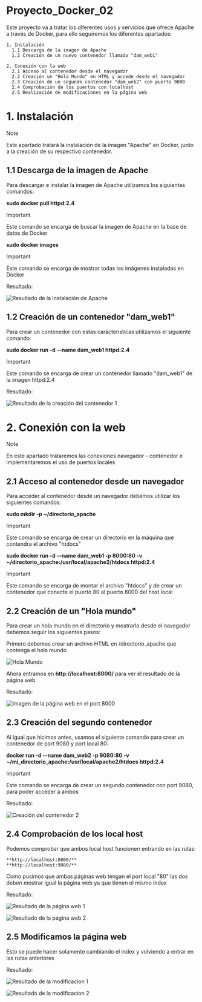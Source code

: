 # Proyecto_Docker_02
Este proyecto va a tratar los diferentes usos y servicios que ofrece Apache a través de Docker, para ello seguiremos los diferentes apartados:

    1. Instalación
      1.1 Descarga de la imagen de Apache
      1.2 Creación de un nuevo contenedor llamado "dam_web1"

    2. Conexión con la web
      2.1 Acceso al contenedor desde el navegador
      2.2 Creación un "Hola Mundo" en HTML y accede desde el navegador
      2.3 Creación de un segundo contenedor "dam_web2" con puerto 9080
      2.4 Comprobación de los puertos con localhost
      2.5 Realización de modificaciones en la página web

# 1. Instalación

> [!NOTE]
> Este apartado tratará la instalación de la imagen "Apache" en Docker, junto a la creación de su respectivo contenedor.

## 1.1 Descarga de la imagen de Apache
Para descargar e instalar la imagen de Apache utilizamos los siguientes comandos:

**sudo docker pull httpd:2.4**

> [!IMPORTANT]
> Este comando se encarga de buscar la imagen de Apache en la base de datos de Docker

**sudo docker images**

> [!IMPORTANT]
> Este comando se encarga de mostrar todas las imágenes instaladas en Docker

Resultado:

![Resultado de la instalación de Apache](Images_Docker/01_Resultado_Instalacion.png)

## 1.2 Creación de un contenedor "dam_web1"
Para crear un contenedor con estas carácteristicas utilizamos el siguiente comando:

**sudo docker run -d --name dam_web1 httpd:2.4**

> [!IMPORTANT]
> Este comando se encarga de crear un contenedor llamado "dam_web1" de la imagen httpd:2.4

Resultado:

![Resultado de la creación del contenedor 1](Images_Docker/02_Resultado_Creacion_Contenedor1.png)

# 2. Conexión con la web

> [!NOTE]
> En este apartado trataremos las conexiones navegador - contenedor e implementaremos el uso de puertos locales

## 2.1 Acceso al contenedor desde un navegador
Para acceder al contenedor desde un navegador debemos utilizar los siguientes comandos:

**sudo mkdir -p ~/directorio_apache**

> [!IMPORTANT]
> Este comando se encarga de crear un directorio en la máquina que contendra el archivo "htdocs"

**sudo docker run -d --name dam_web1 -p 8000:80 -v ~/directorio_apache:/usr/local/apache2/htdocs httpd:2.4**

> [!IMPORTANT]
> Este comando se encarga de montar el archivo "htdocs" y de crear un contenedor que conecte el puerto 80 al puerto 8000 del host local

## 2.2 Creación de un "Hola mundo" 
Para crear un hola mundo en el directorio y mostrarlo desde el navegador debemos seguir los siguientes pasos:

Primero debemos crear un archivo HTML en /directorio_apache que contenga el hola mundo

![Hola Mundo](Images_Docker/03_Hola_Mundo.png)

Ahora entramos en **http://localhost:8000/** para ver el resultado de la página web

Resultado:

![Imagen de la página web en el port 8000](Images_Docker/05A_Resultado_8000.png)

## 2.3 Creación del segundo contenedor
Al igual que hicimos antes, usamos el siguiente comando para crear un contenedor de port 9080 y port local 80:

**docker run -d --name dam_web2 -p 9080:80 -v ~/mi_directorio_apache:/usr/local/apache2/htdocs httpd:2.4**

> [!IMPORTANT]
> Este comando se encarga de crear un segundo contenedor con port 9080, para poder acceder a ambos

Resultado:

![Creación del contenedor 2](Images_Docker/04_Resultado_Creacion_Contenedor2.png)

## 2.4 Comprobación de los local host
Podemos comprobar que ambos local host funcionen entrando en las rutas:

    **http://localhost:8000/**
    **http://localhost:9080/**

Como pusimos que ambas páginas web tengan el port local "80" las dos deben mostrar igual la página web ya que tienen el mismo index

Resultado:

![Resultado de la página web 1](Images_Docker/05A_Resultado_8000.png)

![Resultado de la página web 2](Images_Docker/06A_Resultado_9080.png)

## 2.5 Modificamos la página web
Esto se puede hacer solamente cambiando el index y volviendo a entrar en las rutas anteriores

Resultado:

![Resultado de la modificacion 1](Images_Docker/05B_Resultado_Modificacion_8000.png)

![Resultado de la modificacion 2](Images_Docker/06B_Resultado_Modificacion_9080.png)
